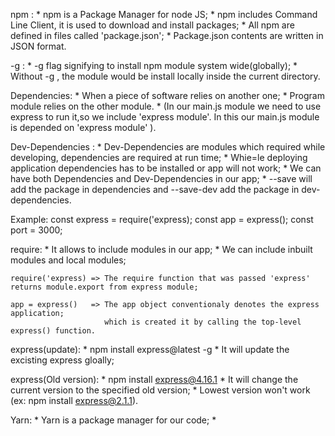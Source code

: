 npm :
    * npm is a Package Manager for node JS;
    * npm includes Command Line Client, it is used to download and install packages;
    * All npm are defined in files called 'package.json';
    * Package.json contents are written in JSON format.

 -g : 
    * -g flag signifying to install npm module system wide(globally);
    * Without -g , the module would be install locally inside the current directory.

Dependencies: 
    * When a piece of software relies on another one;
    * Program module relies on the other module.
    * (In our main.js module we need to use express to run it,so we include 'express module'. In this our main.js module is depended on 'express module' ).

Dev-Dependencies : 
    * Dev-Dependencies are modules which required while developing, dependencies are required at run time;
    * Whie=le deploying application dependencies has to be installed or app will not work;
    * We can have both Dependencies and Dev-Dependencies in our app;
    * --save will add the package in dependencies and --save-dev add the package in dev-dependencies.

Example: 
    const express = require('express);
    const app = express();
    const port = 3000;

require:
    * It allows to include modules in our app;
    * We can include inbuilt modules and local modules;

    require('express) => The require function that was passed 'express' returns module.export from express module;

    app = express()   => The app object conventionaly denotes the express application;
                         which is created it by calling the top-level express() function.


express(update): 
    * npm install express@latest -g 
    * It will update the excisting express gloally;

express(Old version):
    * npm install express@4.16.1
    * It will  change the current version to the specified old version;
    * Lowest version won't work (ex: npm install express@2.1.1).
 
Yarn:
    * Yarn is a package manager for our code;
    *